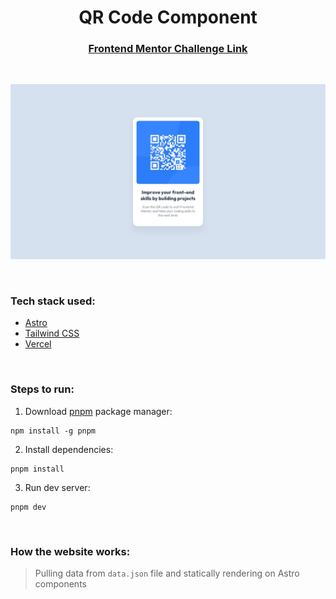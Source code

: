 <h1 align="center">QR Code Component</h1>

<h3 align="center">

[Frontend Mentor Challenge Link](https://www.frontendmentor.io/challenges/qr-code-component-iux_sIO_H)

</h3>

<br />

![Preview](./public/images/preview.jpg)

<br />

### Tech stack used:

-   [Astro](https://astro.build/)
-   [Tailwind CSS](https://tailwindcss.com/)
-   [Vercel](https://vercel.com/)

<br />

### Steps to run:

1. Download [pnpm](https://pnpm.io/) package manager:

```
npm install -g pnpm
```

2. Install dependencies:

```
pnpm install
```

3. Run dev server:

```
pnpm dev
```

<br />

### How the website works:

> Pulling data from `data.json` file and statically rendering on Astro components
